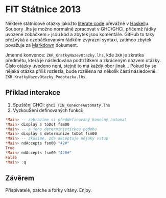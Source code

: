 FIT Státnice 2013
=================

Některé státnicové otázky jakožto [literate code](http://en.wikipedia.org/wiki/Literate_programming) převážně v [Haskell](http://www.haskell.org/haskellwiki/Haskell)u.
Soubory .lhs je možno normálně zpracovat v GHC/GHCi, přičemž řádky uvozené zobáčkem `>` jsou kód a zbytek jsou komentáře.
GitHub to taky přežvýká a ozobáčkovaným řádkům zvýrazní syntaxi, zatímco zbytek považuje za [Markdown](http://daringfireball.net/projects/markdown/syntax) dokument.

Jmenné konvence: `ZKR_KratkyNazevOtazky.lhs`, kde `ZKR` je zkratka předmětu, která je následována podtržítkem a zkráceným názvem otázky.
Číslo otázky uvedeno není, stejně to má každý obor jinak...
Pokud by se nějaká otázka příliš rozlezla, bude rozělena na několik částí následovně: `ZKR_KratkyNazevOtazky_Podotazka.lhs`.

Příklad interakce
-----------------

1. Spuštění GHCi: `ghci TIN_KonecneAutomaty.lhs`
2. VyzkouŠení definovaných funkcí:

```Haskell
*Main> -- zobrazíme si předdefinovaný konečný automat
*Main> display $ toDot fsm00
*Main> -- a jeho deterministickou podobu
*Main> display $ determinize toDot fsm00
*Main> -- zkusíme, zda akceptuje nějaký vstup
*Main> ndAccepts fsm00 "42#"
True
*Main> ndAccepts fsm00 "420#"
False
*Main> :q
```

Závěrem
-------

Přispivatelé, patche a forky vítány. Enjoy.
